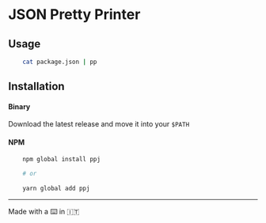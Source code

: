 # JSON Pretty Printer

## Usage
```sh
	cat package.json | pp
```

## Installation

#### Binary
Download the latest release and move it into your `$PATH` 

#### NPM
```sh
	npm global install ppj
	
	# or
	
	yarn global add ppj
```

--- 
Made with a :keyboard: in :it: